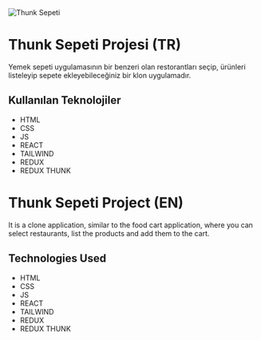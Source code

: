 <img src="./src/assets/img/animation.gif" alt="Thunk Sepeti">

# Thunk Sepeti Projesi (TR)

Yemek sepeti uygulamasının bir benzeri olan restorantları seçip, ürünleri listeleyip sepete ekleyebileceğiniz bir klon uygulamadır.

## Kullanılan Teknolojiler

- HTML
- CSS
- JS
- REACT
- TAILWIND
- REDUX
- REDUX THUNK

# Thunk Sepeti Project (EN)

It is a clone application, similar to the food cart application, where you can select restaurants, list the products and add them to the cart.

## Technologies Used

- HTML
- CSS
- JS
- REACT
- TAILWIND
- REDUX
- REDUX THUNK

